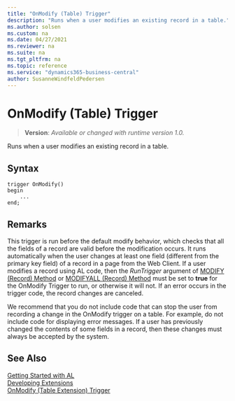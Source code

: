 ```yaml
---
title: "OnModify (Table) Trigger"
description: "Runs when a user modifies an existing record in a table."
ms.author: solsen
ms.custom: na
ms.date: 04/27/2021
ms.reviewer: na
ms.suite: na
ms.tgt_pltfrm: na
ms.topic: reference
ms.service: "dynamics365-business-central"
author: SusanneWindfeldPedersen
---
```

[//]: # (START>DO_NOT_EDIT)
[//]: # (IMPORTANT:Do not edit any of the content between here and the END>DO_NOT_EDIT.)
[//]: # (Any modifications should be made in the .xml files in the ModernDev repo.)

# OnModify (Table) Trigger
> **Version**: _Available or changed with runtime version 1.0._

Runs when a user modifies an existing record in a table.


## Syntax
```
trigger OnModify()
begin
    ...
end;
```



[//]: # (IMPORTANT: END>DO_NOT_EDIT)

## Remarks  
 This trigger is run before the default modify behavior, which checks that all the fields of a record are valid before the modification occurs. It runs automatically when the user changes at least one field (different from the primary key field) of a record in a page from the Web Client. If a user modifies a record using AL code, then the *RunTrigger* argument of [MODIFY (Record) Method](../../methods-auto/record/record-modify-method.md) or [MODIFYALL (Record) Method](../../methods-auto/record/record-modifyall-method.md) must be set to **true** for the OnModify Trigger to run, or otherwise it will not. If an error occurs in the trigger code, the record changes are canceled.  
  
 We recommend that you do not include code that can stop the user from recording a change in the OnModify trigger on a table. For example, do not include code for displaying error messages. If a user has previously changed the contents of some fields in a record, then these changes must always be accepted by the system.  

## See Also  
[Getting Started with AL](../../devenv-get-started.md)  
[Developing Extensions](../../devenv-dev-overview.md)  
[OnModify (Table Extension) Trigger](../tableextension/devenv-onmodify-tableextension-trigger.md)
